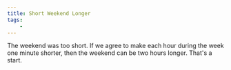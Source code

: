 ```yaml
---
title: Short Weekend Longer
tags:
    - 
---
```

The weekend was too short. If we agree to make each hour during the week one minute shorter, then the weekend can be two hours longer. That's a start.
